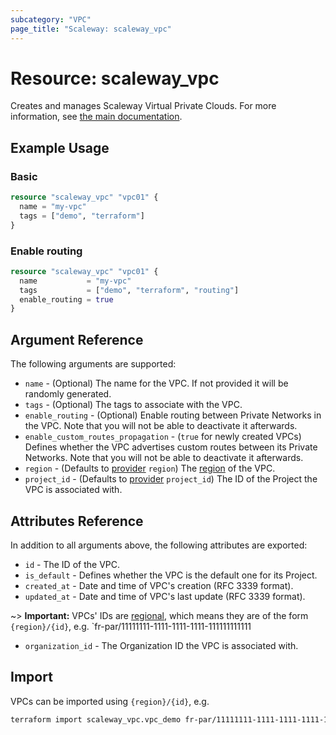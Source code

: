 ```yaml
---
subcategory: "VPC"
page_title: "Scaleway: scaleway_vpc"
---
```


# Resource: scaleway_vpc

Creates and manages Scaleway Virtual Private Clouds.
For more information, see [the main documentation](https://www.scaleway.com/en/docs/vpc/concepts/).

## Example Usage

### Basic

```terraform
resource "scaleway_vpc" "vpc01" {
  name = "my-vpc"
  tags = ["demo", "terraform"]
}
```

### Enable routing

```terraform
resource "scaleway_vpc" "vpc01" {
  name           = "my-vpc"
  tags           = ["demo", "terraform", "routing"]
  enable_routing = true
}
```

## Argument Reference

The following arguments are supported:

- `name` - (Optional) The name for the VPC. If not provided it will be randomly generated.
- `tags` - (Optional) The tags to associate with the VPC.
- `enable_routing` - (Optional) Enable routing between Private Networks in the VPC. Note that you will not be able to deactivate it afterwards.
- `enable_custom_routes_propagation` - (`true` for newly created VPCs) Defines whether the VPC advertises custom routes between its Private Networks. Note that you will not be able to deactivate it afterwards.
- `region` - (Defaults to [provider](../index.md#region) `region`) The [region](../guides/regions_and_zones.md#regions) of the VPC.
- `project_id` - (Defaults to [provider](../index.md#project_id) `project_id`) The ID of the Project the VPC is associated with.

## Attributes Reference

In addition to all arguments above, the following attributes are exported:

- `id` - The ID of the VPC.
- `is_default` - Defines whether the VPC is the default one for its Project.
- `created_at` - Date and time of VPC's creation (RFC 3339 format).
- `updated_at` - Date and time of VPC's last update (RFC 3339 format).

~> **Important:** VPCs' IDs are [regional](../guides/regions_and_zones.md#resource-ids), which means they are of the form `{region}/{id}`, e.g. `fr-par/11111111-1111-1111-1111-111111111111

- `organization_id` - The Organization ID the VPC is associated with.

## Import

VPCs can be imported using `{region}/{id}`, e.g.

```bash
terraform import scaleway_vpc.vpc_demo fr-par/11111111-1111-1111-1111-111111111111
```
